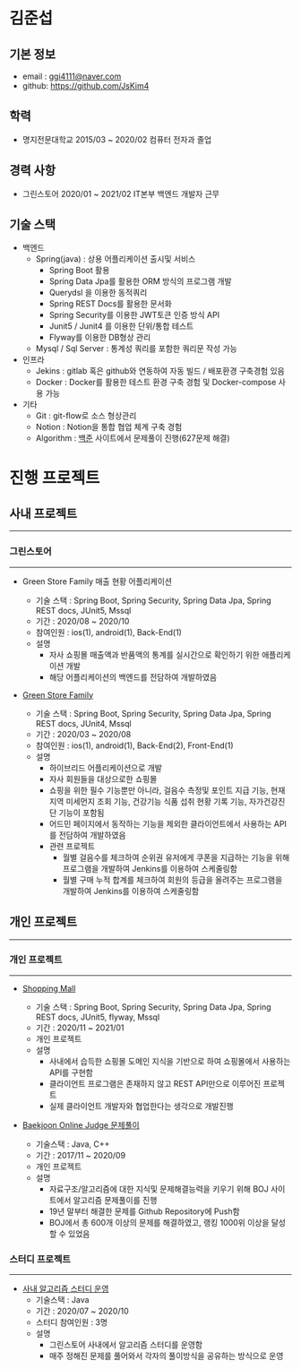 # 김준섭

## 기본 정보

-   email : ggi4111@naver.com
-   github: https://github.com/JsKim4

## 학력

-   명지전문대학교 2015/03 ~ 2020/02 컴퓨터 전자과 졸업

## 경력 사항

-   그린스토어 2020/01 ~ 2021/02 IT본부 백엔드 개발자 근무

## 기술 스택

-   백엔드
    -   Spring(java) : 상용 어플리케이션 출시및 서비스
        -   Spring Boot 활용
        -   Spring Data Jpa를 활용한 ORM 방식의 프로그램 개발
        -   Querydsl 을 이용한 동적쿼리 
        -   Spring REST Docs를 활용한 문서화
        -   Spring Security를 이용한 JWT토큰 인증 방식 API
        -   Junit5 / Junit4 를 이용한 단위/통합 테스트
        -   Flyway를 이용한 DB형상 관리
    -   Mysql / Sql Server : 통계성 쿼리를 포함한 쿼리문 작성 가능
-   인프라
    -   Jekins : gitlab 혹은 github와 연동하여 자동 빌드 / 배포환경 구축경험 있음
    -   Docker : Docker를 활용한 테스트 환경 구축 경험 및 Docker-compose 사용 가능 
-   기타
    -   Git : git-flow로 소스 형상관리 
    -   Notion : Notion을 통합 협업 체계 구축 경험
    -   Algorithm : [백준](https://www.acmicpc.net/user/ggi411) 사이트에서 문제풀이 진행(627문제 해결)


# 진행 프로젝트

## 사내 프로젝트
---
### 그린스토어
---
-   Green Store Family 매출 현황 어플리케이션
    -   기술 스택 : Spring Boot, Spring Security, Spring Data Jpa, Spring REST docs, JUnit5, Mssql
    -   기간 : 2020/08 ~ 2020/10
    -   참여인원 : ios(1), android(1), Back-End(1)
    -   설명
        -   자사 쇼핑몰 매출액과 반품액의 통계를  실시간으로 확인하기 위한 애플리케이션 개발
        -   해당 어플리케이션의 백엔드를 전담하여 개발하였음


-   [Green Store Family](https://play.google.com/store/apps/details?id=kr.co.greenfamily)
    -   기술 스택 : Spring Boot, Spring Security, Spring Data Jpa, Spring REST docs, JUnit4, Mssql
    -   기간 : 2020/03 ~ 2020/08
    -   참여인원 : ios(1), android(1), Back-End(2), Front-End(1)
    -   설명
        -   하이브리드 어플리케이션으로 개발
        -   자사 회원들을 대상으로한 쇼핑몰
        -   쇼핑을 위한 필수 기능뿐만 아니라, 걸음수 측정및 포인트 지급 기능, 현재 지역 미세먼지 조회 기능, 건강기능 식품 섭취 현황 기록 기능, 자가건강진단 기능이 포함됨
        -   어드민 페이지에서 동작하는 기능을 제외한 클라이언트에서 사용하는 API를 전담하여 개발하였음
        -   관련 프로젝트
            -   월별 걸음수를 체크하여 순위권 유저에게 쿠폰을 지급하는 기능을 위해 프로그램을 개발하여 Jenkins를 이용하여 스케줄링함
            -   월별 구매 누적 합계를 체크하여 회원의 등급을 올려주는 프로그램을 개발하여 Jenkins를 이용하여 스케줄링함

## 개인 프로젝트
---
### 개인 프로젝트
---
-   [Shopping Mall](https://github.com/JsKim4/mall)
    -   기술 스택 : Spring Boot, Spring Security, Spring Data Jpa, Spring REST docs, JUnit5, flyway, Mssql
    -   기간 : 2020/11 ~ 2021/01
    -   개인 프로젝트
    -   설명
        -   사내에서 습득한 쇼핑몰 도메인 지식을 기반으로 하여 쇼핑몰에서 사용하는 API를 구현함
        -   클라이언트 프로그램은 존재하지 않고 REST API만으로 이루어진 프로젝트
        -   실제 클라이언트 개발자와 협업한다는 생각으로 개발진행

-   [Baekjoon Online Judge 문제풀이](https://www.acmicpc.net/user/ggi411) 
    -   기술스택 : Java, C++
    -   기간 : 2017/11 ~ 2020/09
    -   개인 프로젝트
    -   설명
        -   자료구조/알고리즘에 대한 지식및 문제해결능력을 키우기 위해 BOJ 사이트에서 알고리즘 문제풀이를 진행
        -   19년 말부터 해결한 문제를 Github Repository에 Push함
        -   BOJ에서 총 600개 이상의 문제를 해결하였고, 랭킹 1000위 이상을 달성할 수 있었음
    
### 스터디 프로젝트
---
-   [사내 알고리즘 스터디 운영](https://github.com/JsKim4/Grst-Algorithm)
    -   기술스택 : Java
    -   기간 :  2020/07 ~ 2020/10
    -   스터디 참여인원 : 3명
    -   설명
        -   그린스토어 사내에서 알고리즘 스터디를 운영함
        -   매주 정해진 문제를 풀어와서 각자의 풀이방식을 공유하는 방식으로 운영
